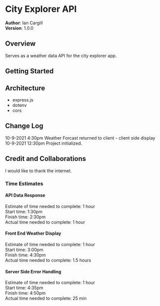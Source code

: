 # City Explorer API

**Author**: Ian Cargill\
**Version**: 1.0.0

## Overview

Serves as a weather data API for the city explorer app.

## Getting Started

<!-- What are the steps that a user must take in order to build this app on their own machine and get it running? -->

## Architecture

- express.js
- dotenv
- cors

## Change Log

10-9-2021 4:30pm Weather Forcast returned to client - client side display
10-9-2021 12:30pm Project initialized.

## Credit and Collaborations

I would like to thank the internet.

### Time Estimates

#### API Data Response

Estimate of time needed to complete: 1 hour\
Start time: 1:30pm\
Finish time: 2:30pm\
Actual time needed to complete: 1 hour

#### Front End Weather Display

Estimate of time needed to complete: 1 hour\
Start time: 3:00pm\
Finish time: 4:30pm\
Actual time needed to complete: 1.5 hours

#### Server Side Error Handling

Estimate of time needed to complete: 1 hour\
Start time: 4:35pm\
Finish time: 4:50pm\
Actual time needed to complete: 25 min

<!-- Name of feature:
Estimate of time needed to complete:
Start time:
Finish time:
Actual time needed to complete: -->
